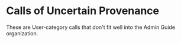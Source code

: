 # Calls of Uncertain Provenance

These are User-category calls that don't fit well into the Admin Guide organization.






